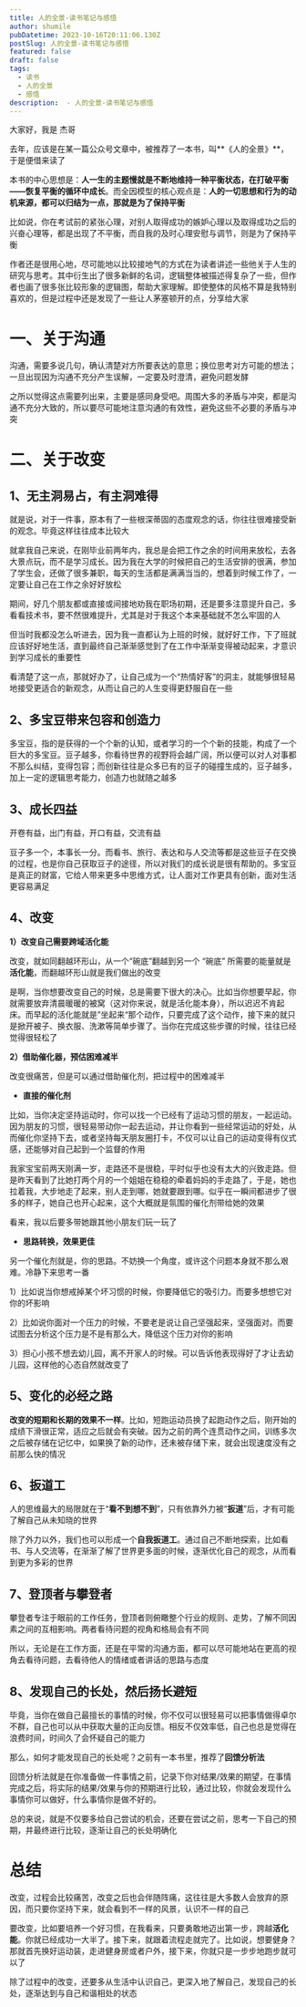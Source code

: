```yaml
---
title: 人的全景-读书笔记与感悟
author: shumile
pubDatetime: 2023-10-16T20:11:06.130Z
postSlug: 人的全景-读书笔记与感悟
featured: false
draft: false
tags:
  - 读书
  - 人的全景
  - 感悟
description:  - 人的全景-读书笔记与感悟
---
```


大家好，我是 杰哥

去年，应该是在某一篇公众号文章中，被推荐了一本书，叫**《人的全景》**，于是便借来读了

本书的中心思想是：**人一生的主题慢就是不断地维持一种平衡状态，在打破平衡——恢复平衡的循环中成长**。而全因模型的核心观点是：**人的一切思想和行为的动机来源，都可以归结为一点，那就是为了保持平衡**

比如说，你在考试前的紧张心理，对别人取得成功的嫉妒心理以及取得成功之后的兴奋心理等，都是出现了不平衡，而自我的及时心理安慰与调节，则是为了保持平衡

作者还是很用心地，尽可能地以比较接地气的方式在为读者讲述一些他关于人生的研究与思考。其中衍生出了很多新鲜的名词，逻辑整体被描述得复杂了一些，但作者也画了很多张比较形象的逻辑图，帮助大家理解。即使整体的风格不算是我特别喜欢的，但是过程中还是发现了一些让人茅塞顿开的点，分享给大家

# 一、关于沟通

沟通，需要多说几句，确认清楚对方所要表达的意思；换位思考对方可能的想法；一旦出现因为沟通不充分产生误解，一定要及时澄清，避免问题发酵

之所以觉得这点需要列出来，主要是感同身受吧。周围大多的矛盾与冲突，都是沟通不充分大致的，所以要尽可能地注意沟通的有效性，避免这些不必要的矛盾与冲突

# 二、关于改变

## 1、无主洞易占，有主洞难得

就是说，对于一件事，原本有了一些根深蒂固的态度观念的话，你往往很难接受新的观念。毕竟这样往往成本比较大

就拿我自己来说，在刚毕业前两年内，我总是会把工作之余的时间用来放松，去各大景点玩，而不是学习成长。因为我在大学的时候把自己的生活安排的很满，参加了学生会，还做了很多兼职，每天的生活都是满满当当的，想着到时候工作了，一定要让自己在工作之余好好放松

期间，好几个朋友都或直接或间接地劝我在职场初期，还是要多注意提升自己，多看看技术书，要不然很难提升，尤其是对于我这个本来基础就不怎么牢固的人

但当时我都没怎么听进去，因为我一直都认为上班的时候，就好好工作，下了班就应该好好地生活，直到最终自己渐渐感觉到了在工作中渐渐变得被动起来，才意识到学习成长的重要性

看清楚了这一点，那就好办了，让自己成为一个“热情好客”的洞主，就能够很轻易地接受更适合的新观念，从而让自己的人生变得更舒服自在一些

## 2、多宝豆带来包容和创造力

多宝豆，指的是获得的一个个新的认知，或者学习的一个个新的技能，构成了一个巨大的多宝豆。豆子越多，你看待世界的视野将会越广阔，所以便可以对人对事都不那么纠结，变得包容；而创新往往是众多已有的豆子的碰撞生成的，豆子越多，加上一定的逻辑思考能力，创造力也就随之越多

## 3、成长四益

开卷有益，出门有益，开口有益，交流有益

豆子多一个，本事长一分。而看书、旅行、表达和与人交流等都是这些豆子在交换的过程，也是你自己获取豆子的途径，所以对我们的成长说是很有帮助的。多宝豆是真正的财富，它给人带来更多中思维方式，让人面对工作更具有创新，面对生活更容易满足

## 4、改变

**1）改变自己需要跨域活化能**

改变，就如同翻越环形山，从一个“碗底”翻越到另一个 “碗底” 所需要的能量就是**活化能**，而翻越环形山就是我们做出的改变

是啊，当你想要改变自己的时候，总是需要下很大的决心。比如当你想要早起，你就需要放弃清晨暖暖的被窝（这对你来说，就是活化能本身），所以迟迟不肯起床。而早起的活化能就是”坐起来“那个动作，只要完成了这个动作，接下来的就只是掀开被子、换衣服、洗漱等简单步骤了。当你在完成这些步骤的时候，往往已经觉得很轻松了

**2）借助催化器，预估困难减半**

改变很痛苦，但是可以通过借助催化剂，把过程中的困难减半

- **直接的催化剂**

比如，当你决定坚持运动时，你可以找一个已经有了运动习惯的朋友，一起运动。因为朋友的习惯，很轻易带动你一起去运动，并让你看到一些经常运动的好处，从而催化你坚持下去，或者坚持每天朋友圈打卡，不仅可以让自己的运动变得有仪式感，还能够对自己起到一个监督的作用

我家宝宝前两天刚满一岁，走路还不是很稳，平时似乎也没有太大的兴致走路。但是昨天看到了比她打两个月的一个姐姐在稳稳的牵着妈妈的手走路了，于是，她也拉着我，大步地走了起来，别人走到哪，她就要跟到哪。似乎在一瞬间都进步了很多的样子，她自己也开心起来，这个大概就是氛围的催化剂带给她的效果

看来，我以后要多带她跟其他小朋友们玩一玩了

- **思路转换，效果更佳**

另一个催化剂就是，你的思路。不妨换一个角度，或许这个问题本身就不那么艰难。冷静下来思考一番

1）比如说当你想戒掉某个坏习惯的时候，你要降低它的吸引力。而要多想想它对你的坏影响

2）比如说你面对一个压力的时候，不要老是说让自己坚强起来，坚强面对。而要试图去分析这个压力是不是有那么大，降低这个压力对你的影响

3）担心小孩不想去幼儿园，离不开家人的时候。可以告诉他表现得好了才让去幼儿园，这样他的心态自然就改变了

## 5、变化的必经之路

**改变的短期和长期的效果不一样**。比如，短跑运动员换了起跑动作之后，刚开始的成绩下滑很正常，适应之后就会有突破。因为之前的两个连贯动作之间，训练多次之后被存储在记忆中，如果换了新的动作，还未被存储下来，就会出现速度没有之前那么快的情况

## 6、扳道工

人的思维最大的局限就在于“**看不到想不到**”，只有依靠外力被“**扳道**”后，才有可能了解自己从未知晓的世界

除了外力以外，我们也可以形成一个**自我扳道工**。通过自己不断地探索，比如看书、与人交流等，在渐渐了解了世界更多面的时候，逐渐优化自己的观念，从而看到更为多彩的世界

## 7、登顶者与攀登者

攀登者专注于眼前的工作任务，登顶者则俯瞰整个行业的规则、走势，了解不同因素之间的互相影响。两者看待问题的视角和格局会有不同

所以，无论是在工作方面，还是在平常的沟通方面，都可以尽可能地站在更高的视角去看待问题，去看待他人的情绪或者讲话的思路与态度

## 8、发现自己的长处，然后扬长避短

毕竟，当你在做自己最擅长的事情的时候，你不仅可以很轻易可以把事情做得卓尔不群，自己也可以从中获取大量的正向反馈。相反不仅效率低，自己也总是觉得在浪费时间，时间久了会怀疑自己的能力

那么，如何才能发现自己的长处呢？之前有一本书里，推荐了**回馈分析法**

回馈分析法就是在你准备做一件事情之前，记录下你对结果/效果的期望，在事情完成之后，将实际的结果/效果与你的预期进行比较，通过比较，你就会发现什么事情你可以做好，什么事情你是做不好的。

总的来说，就是不仅要多给自己尝试的机会，还要在尝试之前，思考一下自己的预期，并最终进行比较，逐渐让自己的长处明确化

# 总结

改变，过程会比较痛苦，改变之后也会伴随阵痛，这往往是大多数人会放弃的原因，而只要你坚持下来，就会看到不一样的风景，认识不一样的自己

要改变，比如要培养一个好习惯，在我看来，只要勇敢地迈出第一步，跨越**活化能**。你就已经成功一大半了。接下来，就跟着流程走就完了。比如说，想要健身？那就首先换好运动装，走进健身房或者户外，接下来，你就只是一步步地跑步就可以了

除了过程中的改变，还要多从生活中认识自己，更深入地了解自己，发现自己的长处，逐渐达到与自己和谐相处的状态
